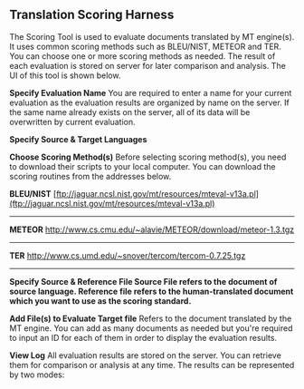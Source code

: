 ## Translation Scoring Harness ##
The Scoring Tool is used to evaluate documents translated by MT engine(s).  It uses common scoring methods such as BLEU/NIST, METEOR and TER. You can choose one or more scoring methods as needed. The result of each evaluation is stored on server for later comparison and analysis. The UI of this tool is shown below.


**Specify Evaluation Name** You are required to enter a name for your current evaluation as the evaluation results are organized by name on the server. If the same name already exists on the server, all of its data will be overwritten by current evaluation.


**Specify Source & Target Languages**


**Choose Scoring Method(s)** Before selecting scoring method(s), you need to download their scripts to your local computer. You can download the scoring routines from the addresses below.


**BLEU/NIST** [ftp://jaguar.ncsl.nist.gov/mt/resources/mteval-v13a.pl](ftp://jaguar.ncsl.nist.gov/mt/resources/mteval-v13a.pl)

---

**METEOR** http://www.cs.cmu.edu/~alavie/METEOR/download/meteor-1.3.tgz

---

**TER** http://www.cs.umd.edu/~snover/tercom/tercom-0.7.25.tgz

---


**Specify Source & Reference File Source
File refers to the document of source language. Reference file refers to the human-translated document which you want to use as the scoring standard.**


**Add File(s) to Evaluate Target file**  Refers to the document translated by the MT engine. You can add as many documents as needed but you're required to input an ID for each of them in order to display the evaluation results.


**View Log** All evaluation results are stored on the server. You can retrieve them for comparison or analysis at any time. The results can be represented by two modes: